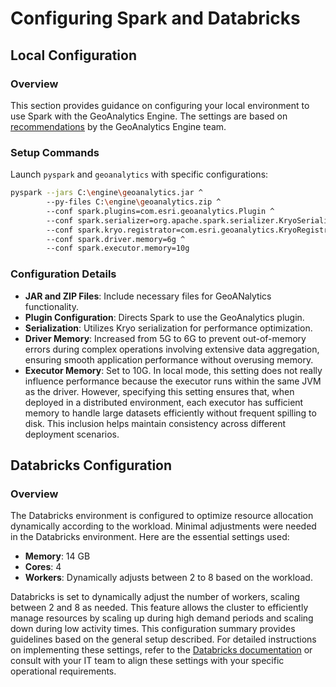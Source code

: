 # Configuring Spark and Databricks

## Local Configuration
### Overview

This section provides guidance on configuring your local environment to use Spark with the GeoAnalytics Engine. The settings are based on [recommendations](https://developers.arcgis.com/geoanalytics/install/local_mode/) by the GeoAnalytics Engine team.

### Setup Commands

Launch `pyspark` and `geoanalytics` with specific configurations:

```bash
pyspark --jars C:\engine\geoanalytics.jar ^
        --py-files C:\engine\geoanalytics.zip ^
        --conf spark.plugins=com.esri.geoanalytics.Plugin ^
        --conf spark.serializer=org.apache.spark.serializer.KryoSerializer ^
        --conf spark.kryo.registrator=com.esri.geoanalytics.KryoRegistrator ^
        --conf spark.driver.memory=6g ^
        --conf spark.executor.memory=10g
```

### Configuration Details
- **JAR and ZIP Files**: Include necessary files for GeoANalytics functionality.
- **Plugin Configuration**: Directs Spark to use the GeoAnalytics plugin.
- **Serialization**: Utilizes Kryo serialization for performance optimization.
- **Driver Memory**: Increased from 5G to 6G to prevent out-of-memory errors during complex operations involving extensive data aggregation, ensuring smooth application performance without overusing memory.
- **Executor Memory**: Set to 10G. In local mode, this setting does not really influence performance because the executor runs within the same JVM as the driver. However, specifying this setting ensures that, when deployed in a distributed environment, each executor has sufficient memory to handle large datasets efficiently without frequent spilling to disk. This inclusion helps maintain consistency across different deployment scenarios.


## Databricks Configuration
### Overview
The Databricks environment is configured to optimize resource allocation dynamically according to the workload. Minimal adjustments were needed in the Databricks environment. Here are the essential settings used:
- **Memory**: 14 GB
- **Cores**: 4
- **Workers**: Dynamically adjusts between 2 to 8 based on the workload.

Databricks is set to dynamically adjust the number of workers, scaling between 2 and 8 as needed. This feature allows the cluster to efficiently manage resources by scaling up during high demand periods and scaling down during low activity times. This configuration summary provides guidelines based on the general setup described. For detailed instructions on implementing these settings, refer to the [Databricks documentation](https://docs.databricks.com/) or consult with your IT team to align these settings with your specific operational requirements.
